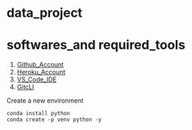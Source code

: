 # data_project


# softwares_and required_tools

1. [Github_Account](https://github.com)
2. [Heroku_Account](https://heroku.com)
3. [VS_Code_IDE](https://code.visualstudio.com)
4. [GitcLI](https://git-scm.com/book/en/v2/Getting-Started-The-Command-Line)

Create a new environment
```
conda install python
conda create -p venv python -y

```